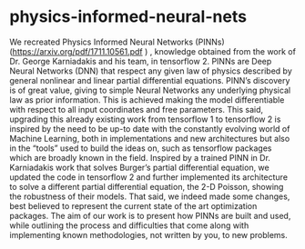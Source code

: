 # physics-informed-neural-nets
  We recreated Physics Informed Neural Networks (PINNs) (https://arxiv.org/pdf/1711.10561.pdf
) , knowledge obtained from the work of Dr. George Karniadakis and his team, in tensorflow 2. 
  PINNs are Deep Neural Networks (DNN) that respect any given law of physics described by general nonlinear and linear partial differential equations. PINN’s discovery is of great value, giving to simple Neural Networks any underlying physical law as prior information. This is achieved making the model differentiable with respect to all input coordinates and free parameters.
  This said, upgrading this already existing work from tensorflow 1 to tensorflow 2 is inspired by the need to be up-to date with the constantly evolving world of Machine Learning, both in implementations and new architectures but also in the “tools” used to build the ideas on, such as tensorflow packages which are broadly known in the field.
  Inspired by a trained PINN in Dr. Karniadakis work that solves Burger’s partial differential equation, we updated the code in tensorflow 2 and further implemented its architecture to solve a different partial differential equation, the 2-D Poisson, showing the robustness of their models. That said, we indeed made some changes, best believed to represent the current state of the art optimization packages. 
  The aim of our work is to present how PINNs are built and used, while outlining the process and difficulties that come along with implementing known methodologies, not written by you, to new problems. 

